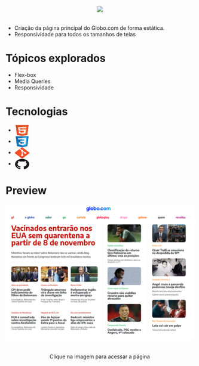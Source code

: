 <div align="center">
  <img src="https://logodownload.org/wp-content/uploads/2013/12/globo-tv-logo.png" width="250"></div>
<br>
  
- Criação da página principal do Globo.com de forma estática.
  <br>
- Responsividade para todos os tamanhos de telas

# Tópicos explorados

- Flex-box
- Media Queries
- Responsividade

# Tecnologias 
- <img align="center" height="30" width="40" src="https://raw.githubusercontent.com/devicons/devicon/master/icons/html5/html5-original.svg">
- <img align="center" height="30" width="40" src="https://raw.githubusercontent.com/devicons/devicon/master/icons/css3/css3-original.svg">
- <img align="center" height="30" width="40" src="https://raw.githubusercontent.com/devicons/devicon/master/icons/git/git-original.svg">
- <img align="center" height="30" width="40" src="https://raw.githubusercontent.com/devicons/devicon/master/icons/github/github-original.svg">

# Preview
<div align="center">
  <a href="https://guedesclaudio.github.io/projeto1-globe.com/"><img src="img/layout-globo.png" width="600"></a>
  <br>
  <br>
  <p>Clique na imagem para acessar a página</p>
</div>
<br>
